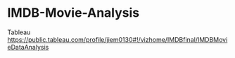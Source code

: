 # IMDB-Movie-Analysis
Tableau
https://public.tableau.com/profile/jiem0130#!/vizhome/IMDBfinal/IMDBMovieDataAnalysis
